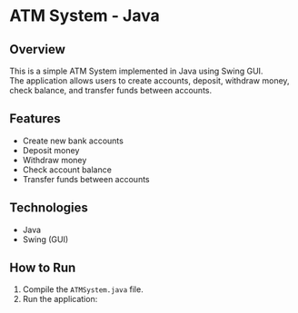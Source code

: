 # ATM System - Java 

## Overview
This is a simple ATM System implemented in Java using Swing GUI.  
The application allows users to create accounts, deposit, withdraw money, check balance, and transfer funds between accounts.

## Features
- Create new bank accounts  
- Deposit money  
- Withdraw money  
- Check account balance  
- Transfer funds between accounts  

## Technologies
- Java  
- Swing (GUI)  

## How to Run
1. Compile the `ATMSystem.java` file.  
2. Run the application:  
